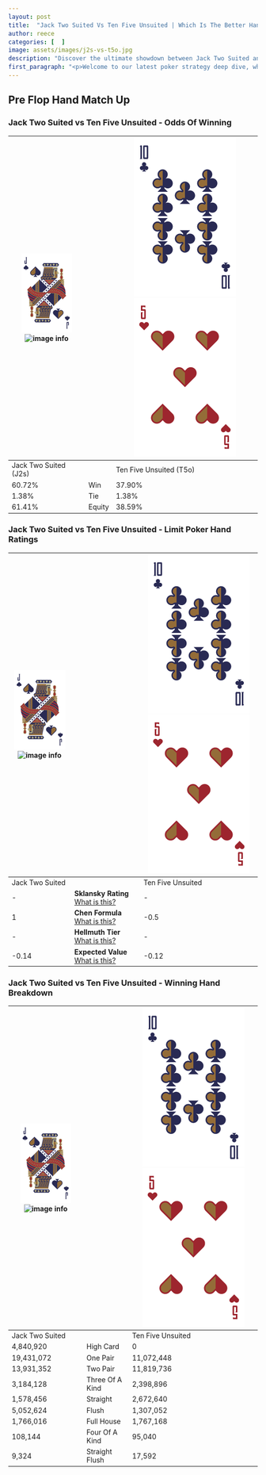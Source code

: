 ```yaml
---
layout: post
title:  "Jack Two Suited Vs Ten Five Unsuited | Which Is The Better Hand In Poker? A Complete Guide"
author: reece
categories: [  ]
image: assets/images/j2s-vs-t5o.jpg
description: "Discover the ultimate showdown between Jack Two Suited and Ten Five Unsuited in poker! Uncover the odds, strategies, and scenarios where one hand triumphs over the other. Get ready to up your poker game with this thrilling analysis."
first_paragraph: "<p>Welcome to our latest poker strategy deep dive, where we're pitting two distinct hands against each other in a high-stakes showdown: Jack Two Suited vs Ten Five Unsuited.</p><p>In the dynamic world of poker, every decision counts, and knowing which hand holds the upper hand is key to your success at the table.</p><p>In this article, we'll dissect these two hands, explore the scenarios where one dominates the other, and equip you with the knowledge to make strategic choices that can tip the odds in your favor.</p><p>Get ready to unravel the intriguing dynamics of these poker hands and elevate your game to new heights.</p>"
---
```




[comment]: # (sp0)

## Pre Flop Hand Match Up

<div class="table hand-ratings" markdown="1"> 



### Jack Two Suited vs Ten Five Unsuited - Odds Of Winning


    
| ![image info](assets/images/hand1/J.png) ![image info](assets/images/hand1/2s.png) |  | ![image info](assets/images/hand2/T.png) ![image info](assets/images/hand2/5o.png) |
| -------- | -------- | -------- |
| Jack Two Suited (J2s) |  | Ten Five Unsuited (T5o) |
| 60.72% | Win | 37.90% |
| 1.38% | Tie | 1.38% |
| 61.41% | Equity | 38.59% |




[comment]: # (sp1)



### Jack Two Suited vs Ten Five Unsuited - Limit Poker Hand Ratings


    
| ![image info](assets/images/hand1/J.png) ![image info](assets/images/hand1/2s.png) |  | ![image info](assets/images/hand2/T.png) ![image info](assets/images/hand2/5o.png) |
| -------- | -------- | -------- |
| Jack Two Suited |  | Ten Five Unsuited |
| - | **Sklansky Rating** [What is this?](/sklansky-rating-explained) | - |
| 1 | **Chen Formula** [What is this?](/chen-formula-explained) | -0.5 |
| - | **Hellmuth Tier** [What is this?](/Hellmuth-tier-explained) | - |
| -0.14 | **Expected Value** [What is this?](/expected-value-explained) | -0.12 |




[comment]: # (sp2)



### Jack Two Suited vs Ten Five Unsuited - Winning Hand Breakdown


    
| ![image info](assets/images/hand1/J.png) ![image info](assets/images/hand1/2s.png) |  | ![image info](assets/images/hand2/T.png) ![image info](assets/images/hand2/5o.png) |
| -------- | -------- | -------- |
| Jack Two Suited |  | Ten Five Unsuited |
| 4,840,920 | High Card | 0 |
| 19,431,072 | One Pair | 11,072,448 |
| 13,931,352 | Two Pair | 11,819,736 |
| 3,184,128 | Three Of A Kind | 2,398,896 |
| 1,578,456 | Straight | 2,672,640 |
| 5,052,624 | Flush | 1,307,052 |
| 1,766,016 | Full House | 1,767,168 |
| 108,144 | Four Of A Kind | 95,040 |
| 9,324 | Straight Flush | 17,592 |




[comment]: # (sp3)



</div>

[comment]: # (sp4)



[comment]: # (sp5)

